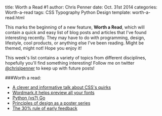 title: Worth a Read #1
author: Chris Penner
date: Oct. 31st 2014
categories: Worth-a-read
tags: CSS Typography Python Design
template: worth-a-read.html

This marks the beginning of a new feature, **Worth a Read**, which will contain a quick
and easy list of blog posts and articles that I've found interesting recently.
They may have to do with programming, design, lifestyle, cool products, or
anything else I've been reading. Might be themed, might not! Hope you enjoy it!

This week's list contains a variety of topics from different disciplines,
hopefully you'll find something interesting! Follow me on twitter
[@chrislpenner](http://www.twitter.com/chrislpenner) to keep up with future
posts!

###Worth a read:

* [A clever and informative talk about CSS's quirks](http://vimeo.com/100264064)
* [Wordmark.it helps preview all your fonts](http://lifehacker.com/wordmark-it-instantly-previews-all-your-installed-fonts-1624496407)
* [Python (vs?) Go](http://nothingbutsnark.svbtle.com/how-to-argue-for-pythons-use)
* [Principles of design as a poster series](http://www.agencypost.com/10-principles-design-transformed-gorgeous-colored-paper-posters/)
* [The 30% rule of early feedback](http://lifehacker.com/the-30-percent-rule-and-the-art-of-early-feedback-1619474527)
